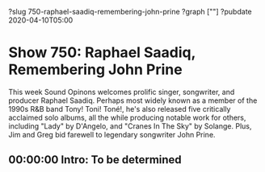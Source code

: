 ?slug 750-raphael-saadiq-remembering-john-prine
?graph [""]
?pubdate 2020-04-10T05:00

# Show 750: Raphael Saadiq, Remembering John Prine

This week Sound Opinons welcomes prolific singer, songwriter, and producer Raphael Saadiq. Perhaps most widely known as a member of the 1990s R&B band Tony! Toni! Toné!, he's also released five critically acclaimed solo albums, all the while producing notable work for others, including "Lady" by D'Angelo, and "Cranes In The Sky" by Solange. Plus, Jim and Greg bid farewell to legendary songwriter John Prine.

## 00:00:00 Intro: To be determined